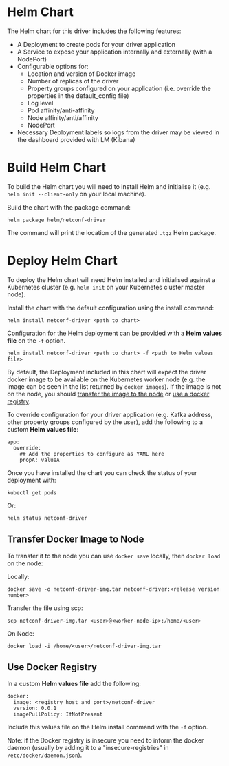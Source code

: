 # Helm Chart

The Helm chart for this driver includes the following features:

- A Deployment to create pods for your driver application
- A Service to expose your application internally and externally (with a NodePort)
- Configurable options for:
    - Location and version of Docker image
    - Number of replicas of the driver
    - Property groups configured on your application (i.e. override the properties in the default_config file)
    - Log level
    - Pod affinity/anti-affinity
    - Node affinity/anti/affinity
    - NodePort
- Necessary Deployment labels so logs from the driver may be viewed in the dashboard provided with LM (Kibana)

# Build Helm Chart

To build the Helm chart you will need to install Helm and initialise it (e.g. `helm init --client-only` on your local machine).

Build the chart with the package command:

```
helm package helm/netconf-driver
```

The command will print the location of the generated `.tgz` Helm package.

# Deploy Helm Chart

To deploy the Helm chart will need Helm installed and initialised against a Kubernetes cluster (e.g. `helm init` on your Kubernetes cluster master node).

Install the chart with the default configuration using the install command:

```
helm install netconf-driver <path to chart>
```

Configuration for the Helm deployment can be provided with a **Helm values file** on the `-f` option. 

```
helm install netconf-driver <path to chart> -f <path to Helm values file>
```

By default, the Deployment included in this chart will expect the driver docker image to be available on the Kubernetes worker node (e.g. the image can be seen in the list returned by `docker images`). If the image is not on the node, you should [transfer the image to the node](#transfer-docker-image-to-node) or [use a docker registry](#use-docker-registry).

To override configuration for your driver application (e.g. Kafka address, other property groups configured by the user), add the following to a custom **Helm values file**:

```
app:
  override:
    ## Add the properties to configure as YAML here
    propA: valueA 
```

Once you have installed the chart you can check the status of your deployment with:

```
kubectl get pods
```

Or:

```
helm status netconf-driver
```

## Transfer Docker Image to Node

To transfer it to the node you can use `docker save` locally, then `docker load` on the node:

Locally:
```
docker save -o netconf-driver-img.tar netconf-driver:<release version number>
```

Transfer the file using scp:
```
scp netconf-driver-img.tar <user>@<worker-node-ip>:/home/<user>
```

On Node:
```
docker load -i /home/<user>/netconf-driver-img.tar
```

## Use Docker Registry

In a custom **Helm values file** add the following:

```
docker:
  image: <registry host and port>/netconf-driver
  version: 0.0.1
  imagePullPolicy: IfNotPresent
```

Include this values file on the Helm install command with the `-f` option.

Note: if the Docker registry is insecure you need to inform the docker daemon (usually by adding it to a "insecure-registries" in `/etc/docker/daemon.json`).